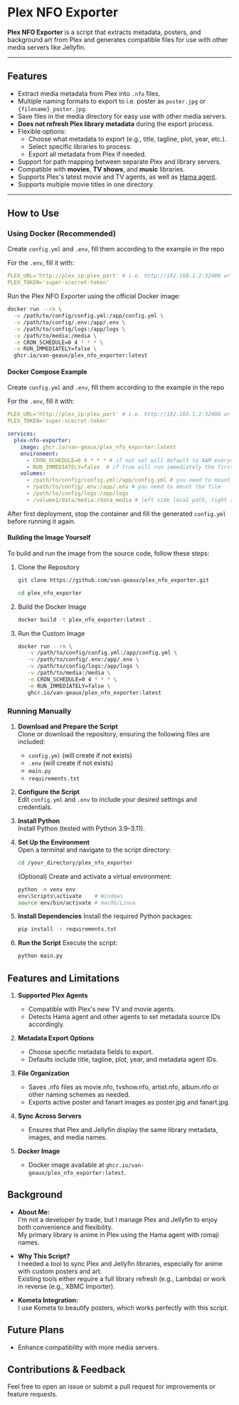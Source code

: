 # Plex NFO Exporter

**Plex NFO Exporter** is a script that extracts metadata, posters, and background art from Plex and generates compatible files for use with other media servers like Jellyfin.  

---

## Features
- Extract media metadata from Plex into `.nfo` files.
- Multiple naming formats to export to i.e. poster as `poster.jpg` or `{filename}_poster.jpg`.
- Save files in the media directory for easy use with other media servers.
- **Does not refresh Plex library metadata** during the export process.
- Flexible options:
  - Choose what metadata to export (e.g., title, tagline, plot, year, etc.).
  - Select specific libraries to process.
  - Export all metadata from Plex if needed.
- Support for path mapping between separate Plex and library servers.
- Compatible with **movies**, **TV shows**, and **music** libraries.
- Supports Plex's latest movie and TV agents, as well as [Hama agent](https://github.com/ZeroQI/Hama.bundle).
- Supports multiple movie titles in one directory.

---

## How to Use

### Using Docker (Recommended)

Create `config.yml` and `.env`, fill them according to the example in the repo

For the `.env`, fill it with:
```yaml
PLEX_URL='http://plex_ip:plex_port' # i.e. http://192.168.1.2:32400 or https://plex.yourdomain.tld if using proxy
PLEX_TOKEN='super-scecret-token'
```

Run the Plex NFO Exporter using the official Docker image:
```bash
docker run --rm \
  -v /path/to/config/config.yml:/app/config.yml \
  -v /path/to/config/.env:/app/.env \
  -v /path/to/config/logs:/app/logs \
  -v /path/to/media:/media \
  -e CRON_SCHEDULE=0 4 * * * \
  -e RUN_IMMEDIATELY=false \
  ghcr.io/van-geaux/plex_nfo_exporter:latest
```

#### Docker Compose Example

Create `config.yml` and `.env`, fill them according to the example in the repo

For the `.env`, fill it with:
```yaml
PLEX_URL='http://plex_ip:plex_port' # i.e. http://192.168.1.2:32400 or https://plex.yourdomain.tld if using proxy
PLEX_TOKEN='super-scecret-token'
```

```yaml
services:
  plex-nfo-exporter:
    image: ghcr.io/van-geaux/plex_nfo_exporter:latest
    environment:
      - CRON_SCHEDULE=0 4 * * * # if not set will default to 4AM everyday
      - RUN_IMMEDIATELY=false  # if true will run immediately the first time regardless of cron
    volumes:
      - /path/to/config/config.yml:/app/config.yml # you need to mount the file
      - /path/to/config/.env:/app/.env # you need to mount the file
      - /path/to/config/logs:/app/logs
      - /volume1/data/media:/data_media # left side local path, right side plex path. YOU NEED TO SET THIS EVEN IF BOTH ARE THE SAME
```

After first deployment, stop the container and fill the generated `config.yml` before running it again.

#### Building the Image Yourself

To build and run the image from the source code, follow these steps:

1. Clone the Repository
   ```bash
   git clone https://github.com/van-geaux/plex_nfo_exporter.git
   ```
   ```bash
   cd plex_nfo_exporter
   ```

2. Build the Docker Image
   ```bash
   docker build -t plex_nfo_exporter:latest .
   ```

3. Run the Custom Image
   ```bash
   docker run --rm \
      -v /path/to/config/config.yml:/app/config.yml \
      -v /path/to/config/.env:/app/.env \
      -v /path/to/config/logs:/app/logs \
      -v /path/to/media:/media \
      -e CRON_SCHEDULE=0 4 * * * \
      -e RUN_IMMEDIATELY=false \
      ghcr.io/van-geaux/plex_nfo_exporter:latest
   ```

### Running Manually

1. **Download and Prepare the Script**  
   Clone or download the repository, ensuring the following files are included:
   - `config.yml` (will create if not exists)
   - `.env` (will create if not exists)
   - `main.py`  
   - `requirements.txt`  

2. **Configure the Script**  
   Edit `config.yml` and `.env` to include your desired settings and credentials.

3. **Install Python**  
   Install Python (tested with Python 3.9–3.11).  

4. **Set Up the Environment**  
   Open a terminal and navigate to the script directory:
   ```bash
   cd /your_directory/plex_nfo_exporter
   ```

   (Optional) Create and activate a virtual environment:
   ```bash
   python -m venv env  
   env\Scripts\activate    # Windows  
   source env/bin/activate # macOS/Linux
   ```

5. **Install Dependencies**
   Install the required Python packages:
   ```bash
   pip install -r requirements.txt
   ```

6. **Run the Script**
   Execute the script:
   ```bash
   python main.py
   ```
   
## Features and Limitations

1. **Supported Plex Agents**
   - Compatible with Plex's new TV and movie agents.
   - Detects Hama agent and other agents to set metadata source IDs accordingly.

2. **Metadata Export Options**
   - Choose specific metadata fields to export.
   - Defaults include title, tagline, plot, year, and metadata agent IDs.

3. **File Organization**
   - Saves .nfo files as movie.nfo, tvshow.nfo, artist.nfo, album.nfo or other naming schemes as needed.
   - Exports active poster and fanart images as poster.jpg and fanart.jpg.

4. **Sync Across Servers**
   - Ensures that Plex and Jellyfin display the same library metadata, images, and media names.

5. **Docker Image**
   - Docker image available at `ghcr.io/van-geaux/plex_nfo_exporter:latest`.

## Background

- **About Me:**  
   I'm not a developer by trade, but I manage Plex and Jellyfin to enjoy both convenience and flexibility.  
   My primary library is anime in Plex using the Hama agent with romaji names.

- **Why This Script?**  
   I needed a tool to sync Plex and Jellyfin libraries, especially for anime with custom posters and art.  
   Existing tools either require a full library refresh (e.g., Lambda) or work in reverse (e.g., XBMC Importer).

- **Kometa Integration:**  
   I use Kometa to beautify posters, which works perfectly with this script.

## Future Plans

- Enhance compatibility with more media servers.

## Contributions & Feedback

Feel free to open an issue or submit a pull request for improvements or feature requests.